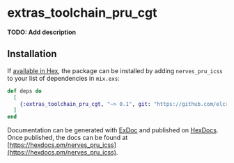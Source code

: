 # extras_toolchain_pru_cgt

**TODO: Add description**

## Installation

If [available in Hex](https://hex.pm/docs/publish), the package can be installed
by adding `nerves_pru_icss` to your list of dependencies in `mix.exs`:

```elixir
def deps do
  [
    {:extras_toolchain_pru_cgt, "~> 0.1", git: "https://github.com/elcritch/extras_toolchain_pru_cgt.git", branch: "v0.1.x"},
  ]
end
```

Documentation can be generated with [ExDoc](https://github.com/elixir-lang/ex_doc)
and published on [HexDocs](https://hexdocs.pm). Once published, the docs can
be found at [https://hexdocs.pm/nerves_pru_icss](https://hexdocs.pm/nerves_pru_icss).


